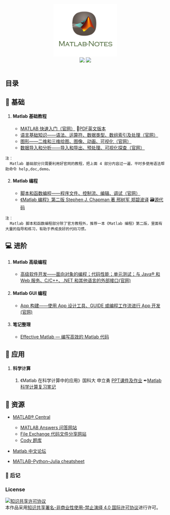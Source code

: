 <div align="center">
    <img src="assets/Matlab.png" width="200px">
    <br>
    <a href="xx"> <img src="https://img.shields.io/badge/>-read-4ab8a1.svg"></a>  <a href="https://github.com/thu-zhanghl"> <img src="https://img.shields.io/badge/_-more-4ab8a1.svg"></a> 
    <br> <br>
</div> 

## 目录
## :bread: 基础

1.  #### Matlab 基础教程
	- [MATLAB 快速入门（官网）](https://ww2.mathworks.cn/help/matlab/getting-started-with-matlab.html) 📓[PDF英文版本](assets/getstart.pdf)
	- [语言基础知识——语法、运算符、数据类型、数组索引及处理（官网）](https://ww2.mathworks.cn/help/matlab/language-fundamentals.html) 
	- [图形——二维和三维绘图、图像、动画、可视化（官网）](https://ww2.mathworks.cn/help/matlab/graphics.html)
	- [数据导入和分析——导入和导出、预处理、可视化探查（官网）](https://ww2.mathworks.cn/help/matlab/data-import-and-analysis.html)
```language
注：
  Matlab 基础部分只需要利用好官网的教程，把上面 4 部分内容过一遍，平时多使用语法帮助命令 help,doc,demo。
```

2.  #### Matlab 编程
	- [脚本和函数编程——程序文件、控制流、编辑、调试（官网）](https://ww2.mathworks.cn/help/matlab/programming-and-data-types.html)
	- [《Matlab 编程》第二版 Stephen J. Chapman 著 邢树军 郑碧波译](assets/Matlab编程(第二版).pdf)    🗃[源代码](assets/《Matlab编程》源码)

	
```
注：
  Matlab 脚本和函数编程部分除了官方教程外，推荐一本《Matlab 编程》第二版，里面有大量的指导和练习，有助于养成良好的代码习惯。
```	
## 💻 进阶
1.  #### Matlab 高级编程
	- [高级软件开发——面向对象的编程；代码性能；单元测试；与 Java® 和 Web 服务、C/C++、.NET 和其他语言的外部接口(官网)](https://ww2.mathworks.cn/help/matlab/software-development.html)	
2. #### Matlab GUI 编程
	- [App 构建——使用 App 设计工具、GUIDE 或编程工作流进行 App 开发(官网)](https://ww2.mathworks.cn/help/matlab/gui-development.html)

3. #### 笔记整理
 	- [Effective Matlab — 编写高效的 Matlab 代码](docs/Effective_Matlab.md)


## 📏 应用
1. #### 科学计算
	1. 《Matlab 在科学计算中的应用》国科大 申立勇 [PPT课件及作业](《Matlab在科学计算中的应用》PPT课件及作业)   ✒[Matlab科学计算复习笔记](docs/Matlab科学计算.md)

## 🍒 资源
- [MATLAB® Central](https://www.mathworks.com/matlabcentral/index.html)
	- [MATLAB Answers 问答网站](https://www.mathworks.com/matlabcentral/answers/index/?s_tid=gn_mlc_an)
	- [File Exchange 代码文件分享网站](https://www.mathworks.com/matlabcentral/fileexchange/?s_tid=gn_mlc_fx)
	- [Cody 题库](https://www.mathworks.com/matlabcentral/cody/?s_tid=gn_mlc_cody)

- [Matlab 中文论坛](https://www.ilovematlab.cn/)
- [MATLAB–Python–Julia cheatsheet](https://cheatsheets.quantecon.org/)
### :memo: 后记 
### License
<a rel="license" href="http://creativecommons.org/licenses/by-nc-nd/4.0/"><img alt="知识共享许可协议" style="border-width:0" src="https://i.creativecommons.org/l/by-nc-nd/4.0/88x31.png" /></a><br />本作品采用<a rel="license" href="http://creativecommons.org/licenses/by-nc-nd/4.0/">知识共享署名-非商业性使用-禁止演绎 4.0 国际许可协议</a>进行许可。